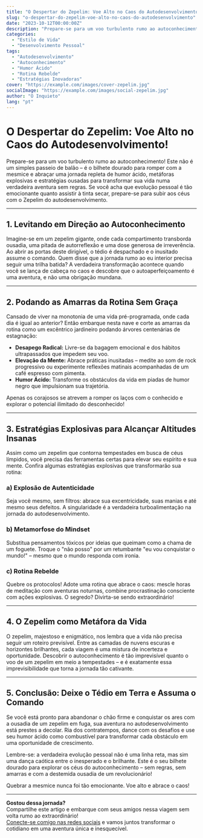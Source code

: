 ```yaml
---
title: "O Despertar do Zepelim: Voe Alto no Caos do Autodesenvolvimento!"
slug: "o-despertar-do-zepelim-voe-alto-no-caos-do-autodesenvolvimento"
date: "2023-10-12T00:00:00Z"
description: "Prepare-se para um voo turbulento rumo ao autoconhecimento, onde o tédio é despachado e o inusitado reina soberano. Rompa com a mesmice e embarque numa jornada ousada repleta de humor ácido e estratégias revolucionárias!"
categories:
  - "Estilo de Vida"
  - "Desenvolvimento Pessoal"
tags:
  - "Autodesenvolvimento"
  - "Autoconhecimento"
  - "Humor Ácido"
  - "Rotina Rebelde"
  - "Estratégias Inovadoras"
cover: "https://example.com/images/cover-zepelim.jpg"
socialImage: "https://example.com/images/social-zepelim.jpg"
author: "O Inquieto"
lang: "pt"
---
```


# O Despertar do Zepelim: Voe Alto no Caos do Autodesenvolvimento!

Prepare-se para um voo turbulento rumo ao autoconhecimento! Este não é um simples passeio de balão – é o bilhete dourado para romper com a mesmice e abraçar uma jornada repleta de humor ácido, metáforas explosivas e estratégias ousadas para transformar sua vida numa verdadeira aventura sem regras. Se você acha que evolução pessoal é tão emocionante quanto assistir à tinta secar, prepare-se para subir aos céus com o Zepelim do autodesenvolvimento.

---

## 1. Levitando em Direção ao Autoconhecimento

Imagine-se em um zepelim gigante, onde cada compartimento transborda ousadia, uma pitada de autorreflexão e uma dose generosa de irreverência. Ao abrir as portas deste dirigível, o tédio é despachado e o inusitado assume o comando. Quem disse que a jornada rumo ao eu interior precisa seguir uma trilha batida? A verdadeira transformação acontece quando você se lança de cabeça no caos e descobre que o autoaperfeiçoamento é uma aventura, e não uma obrigação mundana.

---

## 2. Podando as Amarras da Rotina Sem Graça

Cansado de viver na monotonia de uma vida pré-programada, onde cada dia é igual ao anterior? Então embarque nesta nave e corte as amarras da rotina como um excêntrico jardineiro podando árvores centenárias de estagnação:

- **Desapego Radical:** Livre-se da bagagem emocional e dos hábitos ultrapassados que impedem seu voo.
- **Elevação da Mente:** Abrace práticas inusitadas – medite ao som de rock progressivo ou experimente reflexões matinais acompanhadas de um café espresso com pimenta.
- **Humor Ácido:** Transforme os obstáculos da vida em piadas de humor negro que impulsionam sua trajetória.

Apenas os corajosos se atrevem a romper os laços com o conhecido e explorar o potencial ilimitado do desconhecido!

---

## 3. Estratégias Explosivas para Alcançar Altitudes Insanas

Assim como um zepelim que contorna tempestades em busca de céus límpidos, você precisa das ferramentas certas para elevar seu espírito e sua mente. Confira algumas estratégias explosivas que transformarão sua rotina:

### a) Explosão de Autenticidade

Seja você mesmo, sem filtros: abrace sua excentricidade, suas manias e até mesmo seus defeitos. A singularidade é a verdadeira turboalimentação na jornada do autodesenvolvimento.

### b) Metamorfose do Mindset

Substitua pensamentos tóxicos por ideias que queimam como a chama de um foguete. Troque o "não posso" por um retumbante "eu vou conquistar o mundo!" – mesmo que o mundo responda com ironia.

### c) Rotina Rebelde

Quebre os protocolos! Adote uma rotina que abrace o caos: mescle horas de meditação com aventuras noturnas, combine procrastinação consciente com ações explosivas. O segredo? Divirta-se sendo extraordinário!

---

## 4. O Zepelim como Metáfora da Vida

O zepelim, majestoso e enigmático, nos lembra que a vida não precisa seguir um roteiro previsível. Entre as camadas de nuvens escuras e horizontes brilhantes, cada viagem é uma mistura de incerteza e oportunidade. Descobrir o autoconhecimento é tão imprevisível quanto o voo de um zepelim em meio a tempestades – e é exatamente essa imprevisibilidade que torna a jornada tão cativante.

---

## 5. Conclusão: Deixe o Tédio em Terra e Assuma o Comando

Se você está pronto para abandonar o chão firme e conquistar os ares com a ousadia de um zepelim em fuga, sua aventura no autodesenvolvimento está prestes a decolar. Ria dos contratempos, dance com os desafios e use seu humor ácido como combustível para transformar cada obstáculo em uma oportunidade de crescimento.

Lembre-se: a verdadeira evolução pessoal não é uma linha reta, mas sim uma dança caótica entre o inesperado e o brilhante. Este é o seu bilhete dourado para explorar os céus do autoconhecimento – sem regras, sem amarras e com a destemida ousadia de um revolucionário!

Quebrar a mesmice nunca foi tão emocionante. Voe alto e abrace o caos!

---

**Gostou dessa jornada?**  
Compartilhe este artigo e embarque com seus amigos nessa viagem sem volta rumo ao extraordinário!  
[Conecte-se comigo nas redes sociais](https://example.com) e vamos juntos transformar o cotidiano em uma aventura única e inesquecível.